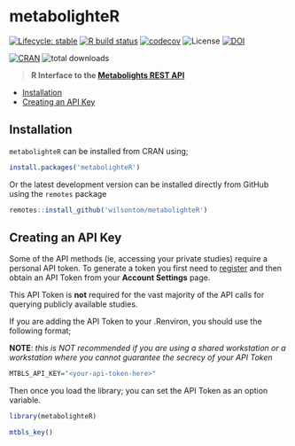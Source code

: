 # metabolighteR

 [![Lifecycle: stable](https://img.shields.io/badge/lifecycle-stable-brightgreen.svg)](https://www.tidyverse.org/lifecycle/#stable) [![R build status](https://github.com/wilsontom/metabolighteR/workflows/R-CMD-check/badge.svg)](https://github.com/wilsontom/metabolighteR/actions) [![codecov](https://codecov.io/gh/wilsontom/metabolighteR/branch/master/graph/badge.svg)](https://codecov.io/gh/wilsontom/metabolighteR) ![License](https://img.shields.io/badge/license-GNU%20GPL%20v3.0-blue.svg "GNU GPL v3.0") [![DOI](https://zenodo.org/badge/174119954.svg)](https://zenodo.org/badge/latestdoi/174119954)

[![CRAN](https://www.r-pkg.org/badges/version/metabolighteR)](https://cran.r-project.org/web/packages/metabolighteR/index.html) ![total downloads](https://cranlogs.r-pkg.org/badges/grand-total/metabolighteR?color=red)

> __R Interface to the [Metabolights REST API](https://www.ebi.ac.uk/metabolights/ws/api/spec.html)__

* [Installation](#installation)
* [Creating an API Key](#api-key)

## Installation

`metabolighteR` can be installed from CRAN using;

```r
install.packages('metabolighteR')
```

Or the latest development version can be installed directly from GitHub using the `remotes` package

```r
remotes::install_github('wilsontom/metabolighteR')
```

## Creating an API Key

Some of the API methods (ie, accessing your private studies) require a personal API token. To generate a token you first need to [register](https://www.ebi.ac.uk/metabolights/newAccount) and then obtain an API Token from your **Account Settings** page.

This API Token is **not** required for the vast majority of the API calls for querying publicly available studies. 

If you are adding the API Token to your .Renviron, you should use the following format;

**NOTE**: *this is NOT recommended if you are using a shared workstation or a workstation where you cannot guarantee the secrecy of your API Token*

```r
MTBLS_API_KEY="<your-api-token-here>"
```

Then once you load the library; you can set the API Token as an option variable. 

```r
library(metabolighteR)

mtbls_key()
```



